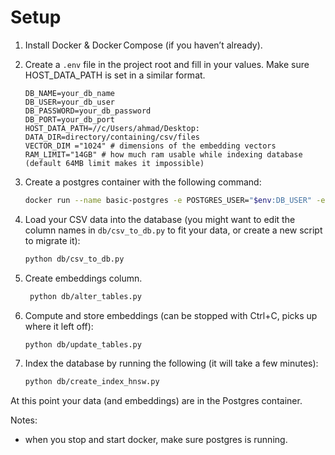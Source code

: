 # Setup

1. Install Docker & Docker Compose (if you haven’t already).

2. Create a `.env` file in the project root and fill in your values. Make sure HOST_DATA_PATH is set in a similar format.

    ```.env
    DB_NAME=your_db_name
    DB_USER=your_db_user
    DB_PASSWORD=your_db_password
    DB_PORT=your_db_port
    HOST_DATA_PATH=//c/Users/ahmad/Desktop:
    DATA_DIR=directory/containing/csv/files
    VECTOR_DIM ="1024" # dimensions of the embedding vectors
    RAM_LIMIT="14GB" # how much ram usable while indexing database (default 64MB limit makes it impossible)
    ```

3. Create a postgres container with the following command:

    ```bash
    docker run --name basic-postgres -e POSTGRES_USER="$env:DB_USER" -e POSTGRES_PASSWORD="$env:DB_PASSWORD" -e POSTGRES_DB="$env:DB_NAME"  -e PGDATA="/var/lib/postgresql/data/pgdata" -v "$($env:HOST_DATA_PATH)/data/pgdata:/var/lib/postgresql/data" -p "$($env:DB_PORT):5432" -d -it ankane/pgvector:latest
    ```

4. Load your CSV data into the database (you might want to edit the column names in `db/csv_to_db.py` to fit your data, or create a new script to migrate it):

    ```bash
    python db/csv_to_db.py
    ```

5. Create embeddings column.

    ```bash
     python db/alter_tables.py
    ```

6. Compute and store embeddings (can be stopped with Ctrl+C, picks up where it left off):

    ```bash
    python db/update_tables.py
    ```

7. Index the database by running the following (it will take a few minutes):
    ```bash
    python db/create_index_hnsw.py
    ```

At this point your data (and embeddings) are in the Postgres container.

Notes:

-   when you stop and start docker, make sure postgres is running.
